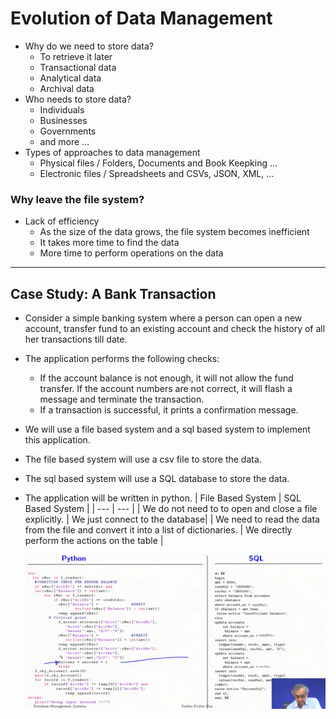 # Evolution of Data Management
- Why do we need to store data?
  - To retrieve it later
  - Transactional data
  - Analytical data
  - Archival data
- Who needs to store data?
  - Individuals
  - Businesses
  - Governments
  - and more $\dots$
- Types of approaches to data management
  - Physical files / Folders, Documents and Book Keepking $\dots$
  - Electronic files / Spreadsheets and CSVs, JSON, XML, $\dots$
### Why leave the file system?
- Lack of efficiency
  - As the size of the data grows, the file system becomes inefficient
  - It takes more time to find the data
  - More time to perform operations on the data
---
## Case Study: A Bank Transaction
- Consider a simple banking system where a person can open a new account, transfer fund to an existing account and check the history of all her transactions till date.
- The application performs the following checks:
  - If the account balance is not enough, it will not allow the fund transfer. If the account numbers are not correct, it will flash a message and terminate the
  transaction.
  - If a transaction is successful, it prints a confirmation message.
- We will use a file based system and a sql based system to implement this application.
- The file based system will use a csv file to store the data.
- The sql based system will use a SQL database to store the data.
- The application will be written in python.
  | File Based System | SQL Based System |
  | --- | --- |
  | We do not need to to open and close a file explicitly. | We just connect to the database|
  | We need to read the data from the file and convert it into a list of dictionaries. | We directly perform the actions on the table |

  ![Alt text](./images/1.png)
